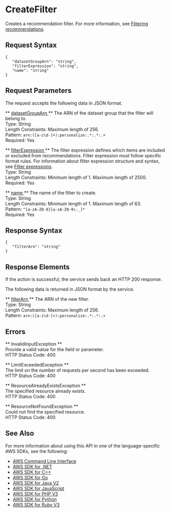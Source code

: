 # CreateFilter<a name="API_CreateFilter"></a>

Creates a recommendation filter\. For more information, see [Filtering recommendations](filter.md)\.

## Request Syntax<a name="API_CreateFilter_RequestSyntax"></a>

```
{
   "datasetGroupArn": "string",
   "filterExpression": "string",
   "name": "string"
}
```

## Request Parameters<a name="API_CreateFilter_RequestParameters"></a>

The request accepts the following data in JSON format\.

 ** [ datasetGroupArn ](#API_CreateFilter_RequestSyntax) **   <a name="personalize-CreateFilter-request-datasetGroupArn"></a>
The ARN of the dataset group that the filter will belong to\.  
Type: String  
Length Constraints: Maximum length of 256\.  
Pattern: `arn:([a-z\d-]+):personalize:.*:.*:.+`   
Required: Yes

 ** [ filterExpression ](#API_CreateFilter_RequestSyntax) **   <a name="personalize-CreateFilter-request-filterExpression"></a>
The filter expression defines which items are included or excluded from recommendations\. Filter expression must follow specific format rules\. For information about filter expression structure and syntax, see [Filter expressions](filter-expressions.md)\.  
Type: String  
Length Constraints: Minimum length of 1\. Maximum length of 2500\.  
Required: Yes

 ** [ name ](#API_CreateFilter_RequestSyntax) **   <a name="personalize-CreateFilter-request-name"></a>
The name of the filter to create\.  
Type: String  
Length Constraints: Minimum length of 1\. Maximum length of 63\.  
Pattern: `^[a-zA-Z0-9][a-zA-Z0-9\-_]*`   
Required: Yes

## Response Syntax<a name="API_CreateFilter_ResponseSyntax"></a>

```
{
   "filterArn": "string"
}
```

## Response Elements<a name="API_CreateFilter_ResponseElements"></a>

If the action is successful, the service sends back an HTTP 200 response\.

The following data is returned in JSON format by the service\.

 ** [ filterArn ](#API_CreateFilter_ResponseSyntax) **   <a name="personalize-CreateFilter-response-filterArn"></a>
The ARN of the new filter\.  
Type: String  
Length Constraints: Maximum length of 256\.  
Pattern: `arn:([a-z\d-]+):personalize:.*:.*:.+` 

## Errors<a name="API_CreateFilter_Errors"></a>

 ** InvalidInputException **   
Provide a valid value for the field or parameter\.  
HTTP Status Code: 400

 ** LimitExceededException **   
The limit on the number of requests per second has been exceeded\.  
HTTP Status Code: 400

 ** ResourceAlreadyExistsException **   
The specified resource already exists\.  
HTTP Status Code: 400

 ** ResourceNotFoundException **   
Could not find the specified resource\.  
HTTP Status Code: 400

## See Also<a name="API_CreateFilter_SeeAlso"></a>

For more information about using this API in one of the language\-specific AWS SDKs, see the following:
+  [ AWS Command Line Interface](https://docs.aws.amazon.com/goto/aws-cli/personalize-2018-05-22/CreateFilter) 
+  [ AWS SDK for \.NET](https://docs.aws.amazon.com/goto/DotNetSDKV3/personalize-2018-05-22/CreateFilter) 
+  [ AWS SDK for C\+\+](https://docs.aws.amazon.com/goto/SdkForCpp/personalize-2018-05-22/CreateFilter) 
+  [ AWS SDK for Go](https://docs.aws.amazon.com/goto/SdkForGoV1/personalize-2018-05-22/CreateFilter) 
+  [ AWS SDK for Java V2](https://docs.aws.amazon.com/goto/SdkForJavaV2/personalize-2018-05-22/CreateFilter) 
+  [ AWS SDK for JavaScript](https://docs.aws.amazon.com/goto/AWSJavaScriptSDK/personalize-2018-05-22/CreateFilter) 
+  [ AWS SDK for PHP V3](https://docs.aws.amazon.com/goto/SdkForPHPV3/personalize-2018-05-22/CreateFilter) 
+  [ AWS SDK for Python](https://docs.aws.amazon.com/goto/boto3/personalize-2018-05-22/CreateFilter) 
+  [ AWS SDK for Ruby V3](https://docs.aws.amazon.com/goto/SdkForRubyV3/personalize-2018-05-22/CreateFilter) 